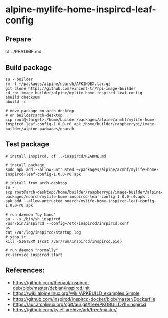 # alpine-mylife-home-inspircd-leaf-config

## Prepare

cf ../README.md

## Build package

```
su - builder
rm -f ~/packages/alpine/noarch/APKINDEX.tar.gz
git clone https://github.com/vincent-tr/rpi-image-builder
cd rpi-image-builder/alpine/mylife-home-inspircd-leaf-config
abuild checksum
abuild -r

# move package on arch-desktop
# on builder@arch-desktop
scp root@<target>:/home/builder/packages/alpine/armhf/mylife-home-inspircd-leaf-config-1.0.0-r0.apk /home/builder/raspberrypi/image-builder/alpine-packages/noarch
```

## Test package

```
# install inspircd, cf ../inspircd/README.md

# install package
sudo apk add --allow-untrusted ~/packages/alpine/armhf/mylife-home-inspircd-leaf-config-1.0.0-r0.apk

# install from arch-desktop
su -
scp root@arch-desktop:/home/builder/raspberrypi/image-builder/alpine-packages/noarch/mylife-home-inspircd-leaf-config-1.0.0-r0.apk .
apk add --allow-untrusted noarch/mylife-home-inspircd-leaf-config-1.0.0-r0.apk

# run daemon "by hand"
su - -s /bin/sh inspircd
/usr/bin/inspircd --config=/etc/inspircd/inspircd.conf
ps
cat /var/log/inspircd/startup.log
# stop it
kill -SIGTERM $(cat /var/run/inspircd/inspircd.pid)

# run daemon "normally"
rc-service inspircd start
```

## References:
 * https://github.com/thepaul/inspircd-deb/blob/master/debian/inspircd.init
 * https://wiki.alpinelinux.org/wiki/APKBUILD_examples:Simple
 * https://github.com/inspircd/inspircd-docker/blob/master/Dockerfile
 * https://aur.archlinux.org/cgit/aur.git/tree/PKGBUILD?h=inspircd
 * https://github.com/kylef-archive/ark/tree/master/
